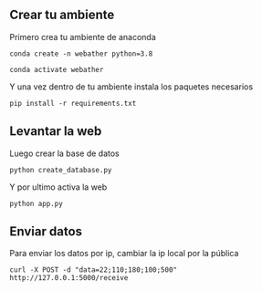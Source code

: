 ## Crear tu ambiente
Primero crea tu ambiente de anaconda

~~~
conda create -n webather python=3.8
~~~

~~~
conda activate webather
~~~

Y una vez dentro de tu ambiente instala los paquetes necesarios

~~~~
pip install -r requirements.txt
~~~~

## Levantar la web
Luego crear la base de datos

~~~
python create_database.py
~~~

Y por ultimo activa la web
~~~
python app.py
~~~

## Enviar datos
Para enviar los datos por ip, cambiar la ip local por la pública

~~~
curl -X POST -d "data=22;110;180;100;500" http://127.0.0.1:5000/receive
~~~